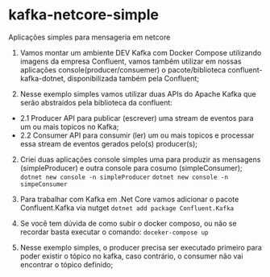 # kafka-netcore-simple
Aplicações simples para mensageria em netcore

1. Vamos montar um ambiente DEV Kafka com Docker Compose utilizando imagens da empresa Confluent, vamos  também utilizar em nossas aplicações console(producer/consuemer) o pacote/biblioteca confluent-kafka-dotnet, disponibilizada também pela Confluent; 

2. Nesse exemplo simples vamos utilizar duas APIs do Apache Kafka que serão abstraídos pela biblioteca da confluent:

* 2.1 Producer API para publicar (escrever) uma stream de eventos para um ou mais topicos no Kafka;
* 2.2 Consumer API para consumir (ler) um ou mais topicos e processar essa stream de eventos gerados pelo(s) producer(s);

2. Criei duas aplicações console simples uma para produzir as mensagens (simpleProducer) e outra console para cosumo (simpleConsumer);
   ``` dotnet new console -n simpleProducer ```
   ``` dotnet new console -n simpeConsumer ```

3. Para trabalhar com Kafka em .Net Core vamos adicionar o pacote Confluent.Kafka via nutget ```dotnet add package Confluent.Kafka```

4. Se você tem dúvida de como subir o docker composo, ou não se recordar basta executar o comando: ``` doceker-compose up ```

5. Nesse exemplo simples, o producer precisa ser executado primeiro para poder existir
o tópico no kafka, caso contrário, o consumer não vai encontrar o tópico definido;

